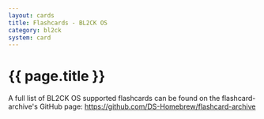 ```yaml
---
layout: cards
title: Flashcards - BL2CK OS
category: bl2ck
system: card
---
```


# {{ page.title }}

A full list of BL2CK OS supported flashcards can be found on the flashcard-archive's GitHub page: <https://github.com/DS-Homebrew/flashcard-archive>